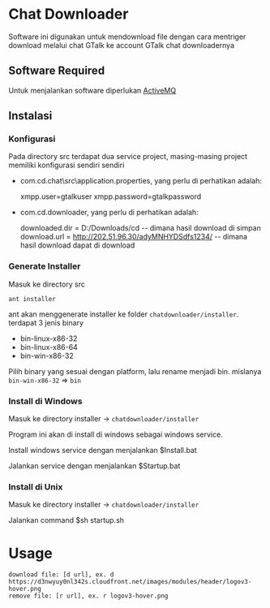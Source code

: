 Chat Downloader
=============

Software ini digunakan untuk mendownload file dengan cara mentriger download melalui chat GTalk ke account GTalk chat downloadernya

Software Required
-------

Untuk menjalankan software diperlukan [ActiveMQ](http://activemq.apache.org/download.html)

Instalasi
------------

### Konfigurasi
Pada directory src terdapat dua service project, masing-masing project memiliki konfigurasi sendiri sendiri
* com.cd.chat\src\application.properties, yang perlu di perhatikan adalah:

	xmpp.user=gtalkuser
	xmpp.password=gtalkpassword
	
* com.cd.downloader, yang perlu di perhatikan adalah:

	downloaded.dir = D:/Downloads/cd -- dimana hasil download di simpan
	download.url = http://202.51.96.30/adyMNHYDSdfs1234/ -- dimana hasil download dapat di download


### Generate Installer
Masuk ke directory src

	ant installer
	
ant akan menggenerate installer ke folder `chatdownloader/installer`. terdapat 3 jenis binary

* bin-linux-x86-32
* bin-linux-x86-64
* bin-win-x86-32

Pilih binary yang sesuai dengan platform, lalu rename menjadi bin. mislanya `bin-win-x86-32` => `bin`

### Install di Windows
Masuk ke directory installer -> `chatdownloader/installer`

Program ini akan di install di windows sebagai windows service.

Install windows service dengan menjalankan 
	$Install.bat

Jalankan service dengan menjalankan 
	$Startup.bat

### Install di Unix
Masuk ke directory installer -> `chatdownloader/installer`

Jalankan command
	$sh startup.sh

Usage
=============
	download file: [d url], ex. d https://d3nwyuy0nl342s.cloudfront.net/images/modules/header/logov3-hover.png
	remove file: [r url], ex. r logov3-hover.png
